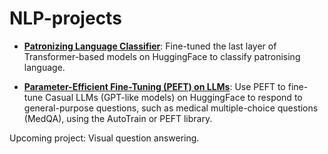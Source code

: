 # NLP-projects

- **[Patronizing Language Classifier](https://github.com/Yushi-Y/NLP-projects/tree/main/Classify_Patrinosing_Language_HF)**: Fine-tuned the last layer of Transformer-based models on HuggingFace to classify patronising language.

- **[Parameter-Efficient Fine-Tuning (PEFT) on LLMs](https://github.com/Yushi-Y/NLP-projects/tree/main/LLM_PEFT_HF)**: Use PEFT to fine-tune Casual LLMs (GPT-like models) on HuggingFace to respond to general-purpose questions, such as medical multiple-choice questions (MedQA), using the AutoTrain or PEFT library.
   
Upcoming project: Visual question answering.
